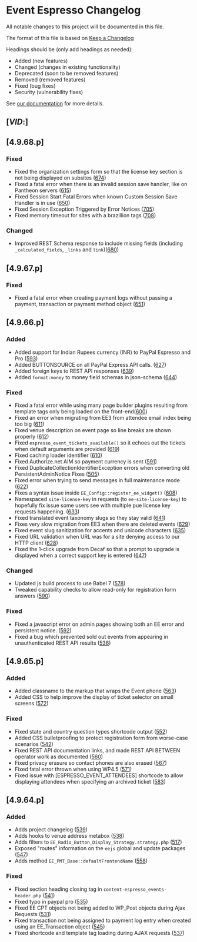 # Event Espresso Changelog

All notable changes to this project will be documented in this file.

The format of this file is based on [Keep a Changelog](http://keepachangelog.com/en/1.0.0/)

Headings should be (only add headings as needed):

- Added (new features)
- Changed (changes in existing functionality)
- Deprecated (soon to be removed features)
- Removed (removed features)
- Fixed (bug fixes)
- Security (vulnerability fixes)

See [our documentation](https://github.com/eventespresso/event-espresso-core/blob/master/docs/A--Best-Practices/change-log.md) for more details.

## [$VID:$]

## [4.9.68.p]

### Fixed

- Fixed the organization settings form so that the license key section is not being displayed on subsites ([674](https://github.com/eventespresso/event-espresso-core/pull/674))
- Fixed a fatal error when there is an invalid session save handler, like on Pantheon servers ([615](https://github.com/eventespresso/event-espresso-core/pull/615))
- Fixed Session Start Fatal Errors when known Custom Session Save Handler is in use ([650](https://github.com/eventespresso/event-espresso-core/pull/650))
- Fixed Session Exception Triggered by Error Notices ([705](https://github.com/eventespresso/event-espresso-core/pull/705))
- Fixed memory timeout for sites with a brazillion tags ([708](https://github.com/eventespresso/event-espresso-core/pull/708))

### Changed

- Improved REST Schema response to include missing fields (including `_calculated_fields`, `_links` and `link`)([680](https://github.com/eventespresso/event-espresso-core/pull/680))

## [4.9.67.p]

### Fixed

- Fixed a fatal error when creating payment logs without passing a payment, transaction or payment method object ([651](https://github.com/eventespresso/event-espresso-core/pull/651))

## [4.9.66.p]

### Added

- Added support for Indian Rupees currency (INR) to PayPal Espresso and Pro ([593](https://github.com/eventespresso/event-espresso-core/pull/593)) 
- Added BUTTONSOURCE on all PayPal Express API calls. ([627](https://github.com/eventespresso/event-espresso-core/pull/627))
- Added foreign keys to REST API responses ([639](https://github.com/eventespresso/event-espresso-core/pull/639))
- Added `format:money` to money field schemas in json-schema ([644](https://github.com/eventespresso/event-espresso-core/pull/644))

### Fixed

- Fixed a fatal error while using many page builder plugins resulting from template tags only being loaded on the front-end([600](https://github.com/eventespresso/event-espresso-core/pull/600))
- Fixed an error when migrating from EE3 from attendee email index being too big ([611](https://github.com/eventespresso/event-espresso-core/pull/611))
- Fixed venue description on event page so line breaks are shown properly ([612](https://github.com/eventespresso/event-espresso-core/pull/612))
- Fixed `espresso_event_tickets_available()` so it echoes out the tickets when default arguments are provided ([619](https://github.com/eventespresso/event-espresso-core/pull/619))
- Fixed caching loader identifier ([610](https://github.com/eventespresso/event-espresso-core/pull/610))
- Fixed Authorize.net AIM so payment currency is sent ([591](https://github.com/eventespresso/event-espresso-core/pull/591))
- Fixed DuplicateCollectionIdentifierException errors when converting old PersistentAdminNotice Fixes ([505](https://github.com/eventespresso/event-espresso-core/pull/505))
- Fixed error when trying to send messages in full maintenance mode ([622](https://github.com/eventespresso/event-espresso-core/pull/622))
- Fixes a syntax issue inside `EE_Config::register_ee_widget()` ([608](https://github.com/eventespresso/event-espresso-core/pull/608))
- Namespaced `site-license-key` in requests (to `ee-site-license-key`) to hopefully fix issue some users see with multiple pue license key requests happening. ([633](https://github.com/eventespresso/event-espresso-core/pull/633))
- Fixed translated event taxonomy slugs so they stay valid ([641](https://github.com/eventespresso/event-espresso-core/pull/641))
- Fixes very slow migration from EE3 when there are deleted events ([629](https://github.com/eventespresso/event-espresso-core/pull/629))
- Fixed event slug sanitization for accents and unicode characters ([635](https://github.com/eventespresso/event-espresso-core/pull/635))
- Fixed URL validation when URL was for a site denying access to our HTTP client ([628](https://github.com/eventespresso/event-espresso-core/pull/628))
- Fixed the 1-click upgrade from Decaf so that a prompt to upgrade is displayed when a correct support key is entered ([647](https://github.com/eventespresso/event-espresso-core/pull/647))

### Changed

- Updated js build process to use Babel 7 ([578](https://github.com/eventespresso/event-espresso-core/pull/578))
- Tweaked capability checks to allow read-only for registration form answers ([590](https://github.com/eventespresso/event-espresso-core/pull/590))

### Fixed

-  Fixed a javascript error on admin pages showing both an EE error and persistent notice. ([592](https://github.com/eventespresso/event-espresso-core/pull/592))
-  Fixed a bug which prevented sold out events from appearing in unauthenticated REST API results ([536](https://github.com/eventespresso/event-espresso-core/pull/536))


## [4.9.65.p]
### Added

- Added classname to the markup that wraps the Event phone ([563](https://github.com/eventespresso/event-espresso-core/pull/563))
- Added CSS to help improve the display of ticket selector on small screens ([572](https://github.com/eventespresso/event-espresso-core/pull/572))

### Fixed

-  Fixed state and country question types shortcode output ([552](https://github.com/eventespresso/event-espresso-core/pull/552))
-  Added CSS bulletproofing to protect registration form from worse-case scenarios ([542](https://github.com/eventespresso/event-espresso-core/pull/542))
-  Fixed REST API documentation links, and made REST API BETWEEN operator work as documented ([560](https://github.com/eventespresso/event-espresso-core/pull/560))
-  Fixed privacy erasure so contact phones are also erased ([567](https://github.com/eventespresso/event-espresso-core/pull/567))
-  Fixed fatal error thrown when using WP4.5 ([571](https://github.com/eventespresso/event-espresso-core/pull/571))
-  Fixed issue with [ESPRESSO_EVENT_ATTENDEES] shortcode to allow displaying attendees when specifying an archived ticket ([583](https://github.com/eventespresso/event-espresso-core/pull/583))
## [4.9.64.p]

### Added

- Adds project changelog ([539](https://github.com/eventespresso/event-espresso-core/pull/539))
- Adds hooks to venue address metabox ([538](https://github.com/eventespresso/event-espresso-core/pull/538))
- Adds filters to `EE_Radio_Button_Display_Strategy.strategy.php` ([517](https://github.com/eventespresso/event-espresso-core/pull/517))
- Exposed "routes" information on the `eejs` global and update packages ([547](https://github.com/eventespresso/event-espresso-core/pull/547))
- Adds method `EE_PMT_Base::defaultFrontendName` ([558](https://github.com/eventespresso/event-espresso-core/pull/558))
### Fixed

- Fixed section heading closing tag in `content-espresso_events-header.php` ([541](https://github.com/eventespresso/event-espresso-core/pull/541))
- Fixed typo in paypal pro ([535](https://github.com/eventespresso/event-espresso-core/pull/535))
- Fixed EE CPT objects not being added to WP_Post objects during Ajax Requests ([531](https://github.com/eventespresso/event-espresso-core/pull/531))
- Fixed transaction not being assigned to payment log entry when created using an EE_Transaction object ([545](https://github.com/eventespresso/event-espresso-core/pull/545))
- Fixed shortcode and template tag loading during AJAX requests ([537](https://github.com/eventespresso/event-espresso-core/pull/537))
